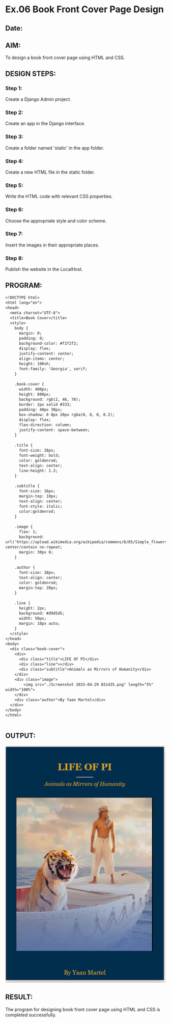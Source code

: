 # Ex.06 Book Front Cover Page Design
## Date:

## AIM:
To design a book front cover page using HTML and CSS.

## DESIGN STEPS:

### Step 1:
Create a Django Admin project.

### Step 2:
Create an app in the Django interface.

### Step 3:
Create a folder named 'static' in the app folder.

### Step 4:
Create a new HTML file in the static folder.

### Step 5:
Write the HTML code with relevant CSS properties.

### Step 6:
Choose the appropriate style and color scheme.

### Step 7:
Insert the images in their appropriate places.

### Step 8:
Publish the website in the LocalHost.

## PROGRAM:

```
<!DOCTYPE html>
<html lang="en">
<head>
  <meta charset="UTF-8">
  <title>Book Cover</title>
  <style>
    body {
      margin: 0;
      padding: 0;
      background-color: #f2f2f2;
      display: flex;
      justify-content: center;
      align-items: center;
      height: 100vh;
      font-family: 'Georgia', serif;
    }

    .book-cover {
      width: 400px;
      height: 600px;
      background: rgb(2, 46, 78);
      border: 2px solid #333;
      padding: 40px 30px;
      box-shadow: 0 8px 20px rgba(0, 0, 0, 0.2);
      display: flex;
      flex-direction: column;
      justify-content: space-between;
    }

    .title {
      font-size: 28px;
      font-weight: bold;
      color: goldenrod;
      text-align: center;
      line-height: 1.3;
    }

    .subtitle {
      font-size: 16px;
      margin-top: 10px;
      text-align: center;
      font-style: italic;
      color:goldenrod;
    }

    .image {
      flex: 1;
      background: url('https://upload.wikimedia.org/wikipedia/commons/6/65/Simple_flowers_black_line_art.png') center/contain no-repeat;
      margin: 30px 0;
    }

    .author {
      font-size: 18px;
      text-align: center;
      color: goldenrod;
      margin-top: 20px;
    }

    .line {
      height: 2px;
      background: #d9d5d5;
      width: 50px;
      margin: 10px auto;
    }
  </style>
</head>
<body>
  <div class="book-cover">
    <div>
      <div class="title">LIFE OF PI</div>
      <div class="line"></div>
      <div class="subtitle">Animals as Mirrors of Humanity</div>
    </div>
    <div class="image">
        <img src="./Screenshot 2025-04-29 031435.png" length="5%" width="100%">
    </div>
    <div class="author">By Yaan Martel</div>
  </div>
</body>
</html>
  
```
## OUTPUT:

![alt text](<Screenshot 2025-04-29 033656.png>)

## RESULT:
The program for designing book front cover page using HTML and CSS is completed successfully.
